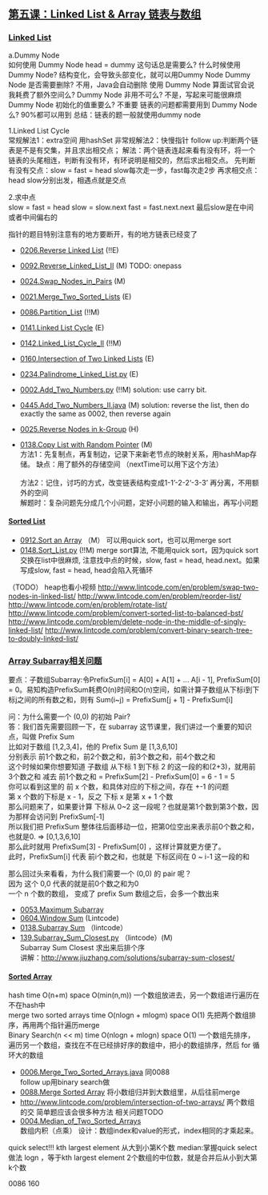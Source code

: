 ## [第五课：Linked List & Array 链表与数组](/Data-Structure.py) 

### [Linked List]()
a.Dummy Node <br>
如何使用 Dummy Node
head = dummy 这句话总是需要么? 
什么时候使用 Dummy Node? 结构变化，会导致头部变化，就可以用Dummy Node
Dummy Node 是否需要删除? 不用，Java会自动删除
使用 Dummy Node 算面试官会说我耗费了额外空间么? 
Dummy Node 非用不可么? 不是，写起来可能很麻烦
Dummy Node 初始化的值重要么?  不重要
链表的问题都需要用到 Dummy Node 么?  90%都可以用到
总结：链表的题一般就使用dummy node

1.Linked List Cycle  <br>
常规解法1：extra空间 用hashSet
非常规解法2：快慢指针  follow up:判断两个链表是不是有交集，并且求出相交点；
解法：两个链表连起来看有没有环，将一个链表的头尾相连，判断有没有环，有环说明是相交的，然后求出相交点。
先判断有没有交点：slow = fast = head slow每次走一步，fast每次走2步 
再求相交点：head slow分别出发，相遇点就是交点

2.求中点 <br>
slow = fast = head
slow = slow.next
fast = fast.next.next
最后slow是在中间或者中间偏右的

指针的题目特别注意有的地方要断开，有的地方链表已经变了
- [0206.Reverse Linked List](Solutions/0206.Reverse_Linked_List.py) (!!E)<br>
- [0092.Reverse_Linked_List_II](Solutions/0092.Reverse_Linked_List_II.py)  (M) TODO: onepass  <br>
- [0024.Swap_Nodes_in_Pairs](Solutions/0024.Swap_Nodes_in_Pairs.py)  (M) <br>
- [0021.Merge_Two_Sorted_Lists](Solutions/0021.Merge_Two_Sorted_Lists.py) (E) <br>
- [0086.Partition_List](Solutions/0086.Partition_List.py) (!!M) <br>
- [0141.Linked List Cycle](Solutions/0141.Linked_List_Cycle.py) (E) <br>
- [0142.Linked_List_Cycle_II](Solutions/0142.Linked_List_Cycle_II.py) (!!M) <br>

- [0160.Intersection of Two Linked Lists](Solutions/0160.Intersection_of_Two_Linked_Lists.py) (E) <br>
- [0234.Palindrome_Linked_List.py](Solutions/0234.Palindrome_Linked_List.py) (E) <br>
- [0002.Add_Two_Numbers.py](Solutions/0002.Add_Two_Numbers.py) (!!M) solution: use carry bit.<br>
- [0445.Add_Two_Numbers_II.java](Solutions/0445.Add_Two_Numbers_II.py) (M) solution: reverse the list, then do exactly the same as 0002, then reverse again<br>

- [0025.Reverse Nodes in k-Group](Solutions/0025.Reverse_Nodes_in_k-Group.py) (H) <br>
- [0138.Copy List with Random Pointer](Solutions/0138.Copy_List_with_Random_Pointer.py) (M) <br>
 方法1：先复制点，再复制边，记录下来新老节点的映射关系，用hashMap存储。  缺点：用了额外的存储空间  （nextTime可以用下这个方法）<br>  
 方法2：记住，讨巧的方式，改变链表结构变成1-1’-2-2‘-3-3’ 再分离，不用额外的空间 <br>
 解题时：复杂问题先分成几个小问题，定好小问题的输入和输出，再写小问题 <br>

#### [Sorted List]()
- [0912.Sort an Array](Solutions/0912.Sort_an_Array.py) （M）  可以用quick sort，也可以用merge sort<br>
- [0148.Sort_List.py](Solutions/0148.Sort_List.py) (!!M)   merge sort算法, 不能用quick sort，因为quick sort交换在list中很麻烦, 注意找中点的时候，slow, fast = head, head.next。如果写成slow, fast = head, head会陷入死循环 <br>

（TODO） 
heap也看小视频 
http://www.lintcode.com/en/problem/swap-two-nodes-in-linked-list/ 
http://www.lintcode.com/en/problem/reorder-list/ 
http://www.lintcode.com/en/problem/rotate-list/
http://www.lintcode.com/problem/convert-sorted-list-to-balanced-bst/
http://www.lintcode.com/problem/delete-node-in-the-middle-of-singly-linked-list/
http://www.lintcode.com/problem/convert-binary-search-tree-to-doubly-linked-list/

### [Array Subarray相关问题]()
要点：子数组Subarray:令PrefixSum[i] = A[0] + A[1] + ... A[i - 1], PrefixSum[0] = 0。易知构造PrefixSum耗费O(n)时间和O(n)空间，如需计算子数组从下标i到下标j之间的所有数之和，则有 Sum(i~j) = PrefixSum[j + 1] - PrefixSum[i]    <br>

问：为什么需要一个 (0,0) 的初始 Pair?   <br>
答：我们首先需要回顾一下，在 subarray 这节课里，我们讲过一个重要的知识点，叫做 Prefix Sum    <br>
比如对于数组 [1,2,3,4]，他的 Prefix Sum 是 [1,3,6,10]   <br>
分别表示 前1个数之和，前2个数之和，前3个数之和，前4个数之和   <br>
这个时候如果你想要知道 子数组 从下标  1 到下标 2 的这一段的和(2+3)，就用前 3个数之和 减去 前1个数之和 = PrefixSum[2] - PrefixSum[0] = 6 - 1 = 5   <br>
你可以看到这里的 前 x 个数，和具体对应的下标之间，存在 +-1 的问题   <br>
第 x 个数的下标是 x - 1，反之 下标 x 是第 x + 1 个数   <br>
那么问题来了，如果要计算 下标从 0~2 这一段呢？也就是第1个数到第3个数，因为那样会访问到 PrefixSum[-1]   <br>
所以我们把 PrefixSum 整体往后面移动一位，把第0位空出来表示前0个数之和，也就是0. => [0,1,3,6,10]     <br>
那么此时就用 PrefixSum[3] - PrefixSum[0] ，这样计算就更方便了。   <br>
此时，PrefixSum[i] 代表 前i个数之和，也就是 下标区间在 0 ~ i-1 这一段的和   <br>

那么回过头来看看，为什么我们需要一个 (0,0) 的 pair 呢？  <br>
因为 这个 0,0 代表的就是前0个数之和为0    <br>
一个 n 个数的数组， 变成了 prefix Sum 数组之后，会多一个数出来   <br>

- [0053.Maximum Subarray](Solutions/0053.Maximum_Subarray.py)  <br>
- [0604.Window Sum](Solutions/0604.Window_Sum.py) (Lintcode) <br>
- [0138.Subarray Sum](Solutions/0138.Subarray_Sum.py) （lintcode）<br>
- [139.Subarray_Sum_Closest.py](Solutions/139.Subarray_Sum_Closest.py) （lintcode）(M) <br>
  Subarray Sum Closest 求出来后排个序  <br>
  讲解：http://www.jiuzhang.com/solutions/subarray-sum-closest/   <br>
 
#### [Sorted Array]()
hash  time O(n+m)  space O(min(n,m))  一个数组放进去，另一个数组进行遍历在不在hash中  <br>
merge two sorted arrays  time O(nlogn + mlogm)  space O(1)  先把两个数组排序，再用两个指针遍历merge   <br>
Binary Search(n << m)  time O(nlogn + mlogn)  space O(1) 一个数组先排序，遍历另一个数组，查找在不在已经排好序的数组中，把小的数组排序，然后  for   循环大的数组   <br>

- [0006.Merge_Two_Sorted_Arrays.java](Solutions/0006.Merge_Two_Sorted_Arrays.java)  同0088 <br>
  follow up用binary search做
- [0088.Merge Sorted Array](Solutions/0088.Merge_Sorted_Array.java)  将小数组归并到大数组里，从后往前merge  <br> 
- http://www.lintcode.com/problem/intersection-of-two-arrays/ 两个数组的交 简单题应该会很多种方法  相关问题TODO <br> 
- [0004.Median_of_Two_Sorted_Arrays](Solutions/0004.Median_of_Two_Sorted_Arrays.java) <br>
   数组内积（点乘）  设计：数组index和value的形式，index相同的才乘起来。<br>
 
quick select!!!
kth largest element 从大到小第K个数 
median:掌握quick select 做法 logn ，等于kth largest element 
2个数组的中位数，就是合并后从小到大第k个数  

0086  160
